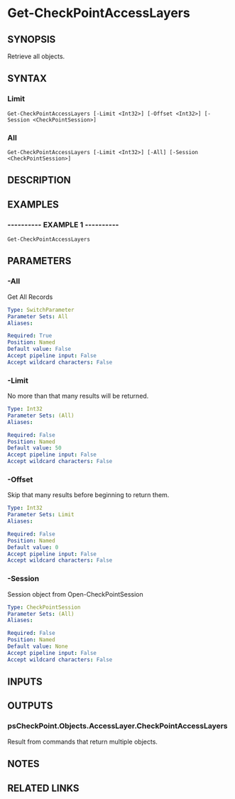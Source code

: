 # Get-CheckPointAccessLayers

## SYNOPSIS
Retrieve all objects.

## SYNTAX

### Limit
```
Get-CheckPointAccessLayers [-Limit <Int32>] [-Offset <Int32>] [-Session <CheckPointSession>]
```

### All
```
Get-CheckPointAccessLayers [-Limit <Int32>] [-All] [-Session <CheckPointSession>]
```

## DESCRIPTION

## EXAMPLES

### ----------  EXAMPLE 1  ----------
```
Get-CheckPointAccessLayers
```

## PARAMETERS

### -All
Get All Records

```yaml
Type: SwitchParameter
Parameter Sets: All
Aliases: 

Required: True
Position: Named
Default value: False
Accept pipeline input: False
Accept wildcard characters: False
```

### -Limit
No more than that many results will be returned.

```yaml
Type: Int32
Parameter Sets: (All)
Aliases: 

Required: False
Position: Named
Default value: 50
Accept pipeline input: False
Accept wildcard characters: False
```

### -Offset
Skip that many results before beginning to return them.

```yaml
Type: Int32
Parameter Sets: Limit
Aliases: 

Required: False
Position: Named
Default value: 0
Accept pipeline input: False
Accept wildcard characters: False
```

### -Session
Session object from Open-CheckPointSession

```yaml
Type: CheckPointSession
Parameter Sets: (All)
Aliases: 

Required: False
Position: Named
Default value: None
Accept pipeline input: False
Accept wildcard characters: False
```

## INPUTS

## OUTPUTS

### psCheckPoint.Objects.AccessLayer.CheckPointAccessLayers
Result from commands that return multiple objects.

## NOTES

## RELATED LINKS

